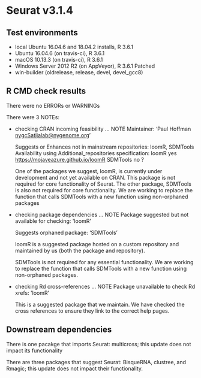# Seurat v3.1.4

## Test environments
* local Ubuntu 16.04.6 and 18.04.2 installs, R 3.6.1
* Ubuntu 16.04.6 (on travis-ci), R 3.6.1
* macOS 10.13.3 (on travis-ci), R 3.6.1
* Windows Server 2012 R2 (on AppVeyor), R 3.6.1 Patched
* win-builder (oldrelease, release, devel, devel_gcc8)

## R CMD check results
There were no ERRORs or WARNINGs

There were 3 NOTEs:

* checking CRAN incoming feasibility ... NOTE
  Maintainer: ‘Paul Hoffman <nygcSatijalab@nygenome.org>’

  Suggests or Enhances not in mainstream repositories:
    loomR, SDMTools
  Availability using Additional_repositories specification:
    loomR      yes   https://mojaveazure.github.io/loomR
    SDMTools    no   ?

  One of the packages we suggest, loomR, is currently under development and not yet available on CRAN. This package is not required for core functionality of Seurat. The other package, SDMTools is also not required for core functionality. We are working to replace the function that calls SDMTools with a new function using non-orphaned packages

* checking package dependencies ... NOTE
  Package suggested but not available for checking: 'loomR'

  Suggests orphaned package: ‘SDMTools’

  loomR is a suggested package hosted on a custom repository and maintained by us (both the package and repository).

  SDMTools is not required for any essential functionality. We are working to replace the function that calls SDMTools with a new function using non-orphaned packages.

* checking Rd cross-references ... NOTE
  Package unavailable to check Rd xrefs: 'loomR'

  This is a suggested package that we maintain. We have checked the cross references to ensure they link to the correct help pages.

## Downstream dependencies

There is one pacakge that imports Seurat: multicross; this update does not impact its functionality

There are three packages that suggest Seurat: BisqueRNA, clustree, and Rmagic; this update does not impact their functionality.
